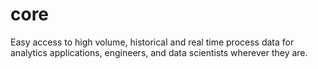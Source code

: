# core
Easy access to high volume, historical and real time process data for analytics applications, engineers, and data scientists wherever they are.
